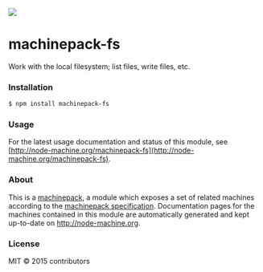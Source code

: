 ![](http://node-machine.org/images/machine-anthropomorph-for-white-bg.png)

# machinepack-fs

Work with the local filesystem; list files, write files, etc.

### Installation

```sh
$ npm install machinepack-fs
```

### Usage

For the latest usage documentation and status of this module, see [http://node-machine.org/machinepack-fs](http://node-machine.org/machinepack-fs).

### About

This is a [machinepack](http://node-machine.org/), a module which exposes a set of related machines according to the [machinepack specification](http://node-machine.org/spec/machinepack).
Documentation pages for the machines contained in this module are automatically generated and kept up-to-date on http://node-machine.org.

### License

MIT &copy; 2015 contributors
